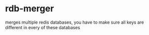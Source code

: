 rdb-merger
==========

merges multiple redis databases, you have to make sure all keys are different in every of these databases
